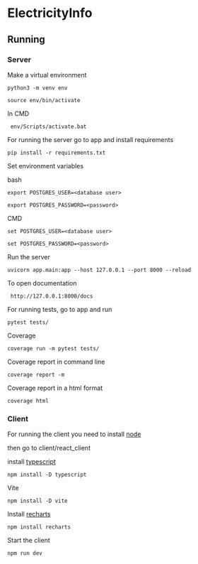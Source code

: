 # ElectricityInfo

## Running

### Server

Make a virtual environment 

```
python3 -m venv env
```

```
source env/bin/activate
```

In CMD

```
 env/Scripts/activate.bat
```

For running the server go to app and install requirements

```
pip install -r requirements.txt
```

Set environment variables 

bash

```
export POSTGRES_USER=<database user>
```

```
export POSTGRES_PASSWORD=<password>
```

CMD

```
set POSTGRES_USER=<database user>
```

```
set POSTGRES_PASSWORD=<password>
```

Run the server 

```
uvicorn app.main:app --host 127.0.0.1 --port 8000 --reload
```

To open documentation

```
 http://127.0.0.1:8000/docs
```

For running tests, go to app and run

```
pytest tests/
```

Coverage 

```
coverage run -m pytest tests/
```

Coverage report in command line

```
coverage report -m
```

Coverage report in a html format

```
coverage html
```

### Client

For running the client you need to install [node](https://nodejs.org/en/download) 

then go to client/react_client

install [typescript](https://www.npmjs.com/package/typescript)

```
npm install -D typescript
```

Vite

```
npm install -D vite
```

Install [recharts](https://www.npmjs.com/package/recharts)

```
npm install recharts
```

Start the client 

```
npm run dev
```



